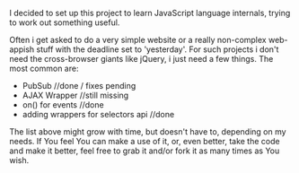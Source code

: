 I decided to set up this project to learn JavaScript language internals, trying to work out something useful.

Often i get asked to do a very simple website or a really non-complex web-appish stuff with the deadline set to 'yesterday'. For such projects i don't need the cross-browser giants like jQuery, i just need a few things. The most common are:

 - PubSub //done / fixes pending
 - AJAX Wrapper //still missing
 - on() for events //done
 - adding wrappers for selectors api //done

The list above might grow with time, but doesn't have to, depending on my needs. If You feel You can make a use of it, or, even better, take the code and make it better, feel free to grab it and/or fork it as many times as You wish.